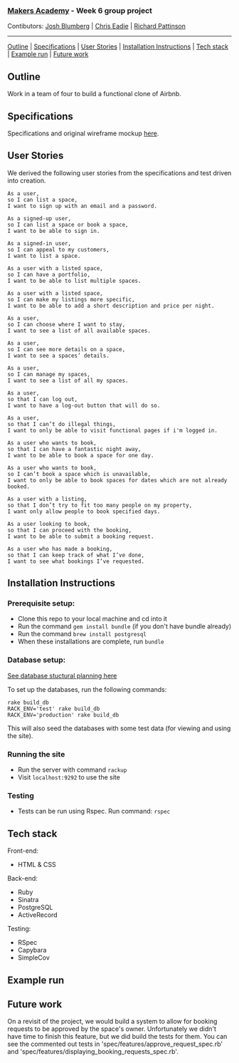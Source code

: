 ### [Makers Academy](http://www.makersacademy.com) - Week 6 group project

Contibutors: [Josh Blumberg](https://github.com/jlblumberg) | [Chris Eadie](https://github.com/saidbyced) | [Richard Pattinson](https://github.com/richardpattinson)
__________________________________________________________________________________________________________________

[Outline](#Outline) | [Specifications](#Specifications) | [User Stories](#User_Stories) | [Installation Instructions](#Installation_Instructions) | [Tech stack](#Tech_stack) | [Example run](#Example_run) | [Future work](#Future_work)

## <a name="Outline">Outline</a>

Work in a team of four to build a functional clone of Airbnb.

## Specifications

Specifications and original wireframe mockup [here](https://github.com/makersacademy/course/blob/master/makersbnb/specification_and_mockups.md "Makersbnb specifications").

## User Stories

We derived the following user stories from the specifications and test driven into creation. 

```
As a user,
so I can list a space,
I want to sign up with an email and a password.

As a signed-up user, 
so I can list a space or book a space,
I want to be able to sign in.

As a signed-in user,
so I can appeal to my customers,
I want to list a space.

As a user with a listed space,
so I can have a portfolio,
I want to be able to list multiple spaces.

As a user with a listed space,
so I can make my listings more specific,
I want to be able to add a short description and price per night.

As a user, 
so I can choose where I want to stay,
I want to see a list of all available spaces.

As a user,
so I can see more details on a space,
I want to see a spaces’ details.

As a user, 
so I can manage my spaces,
I want to see a list of all my spaces.

As a user, 
so that I can log out, 
I want to have a log-out button that will do so.

As a user, 
so that I can’t do illegal things, 
I want to only be able to visit functional pages if i'm logged in.

As a user who wants to book,
so that I can have a fantastic night away,
I want to be able to book a space for one day.

As a user who wants to book,
so I can’t book a space which is unavailable,
I want to only be able to book spaces for dates which are not already booked.

As a user with a listing,
so that I don’t try to fit too many people on my property,
I want only allow people to book specified days.

As a user looking to book, 
so that I can proceed with the booking, 
I want to be able to submit a booking request.

As a user who has made a booking, 
so that I can keep track of what I’ve done, 
I want to see what bookings I’ve requested. 

```

## <a name="Installation_Instructions">Installation Instructions</a>

### Prerequisite setup:
- Clone this repo to your local machine and cd into it
- Run the command `gem install bundle` (if you don't have bundle already)
- Run the command `brew install postgresql`
- When these installations are complete, run `bundle`

### Database setup:
[See database stuctural planning here](https://user-images.githubusercontent.com/41115973/75557670-5a6d4380-5a38-11ea-920f-5700b61a3624.jpg)

To set up the databases, run the following commands:

```
rake build_db
RACK_ENV='test' rake build_db
RACK_ENV='production' rake build_db
```
This will also seed the databases with some test data (for viewing and using the site).

### Running the site
- Run the server with command `rackup`
- Visit `localhost:9292` to use the site

### Testing
- Tests can be run using Rspec. Run command: `rspec`

## <a name="Tech_stack">Tech stack</a>

Front-end:
- HTML & CSS

Back-end:
- Ruby
- Sinatra
- PostgreSQL
- ActiveRecord

Testing:
- RSpec
- Capybara
- SimpleCov

## <a name="Example_run">Example run</a>

## <a name="Future_work">Future work</a>

On a revisit of the project, we would build a system to allow for booking requests to be approved by the space's owner. Unfortunately we didn't have time to finish this feature, but we did build the tests for them. You can see the commented out tests in 'spec/features/approve_request_spec.rb' and 'spec/features/displaying_booking_requests_spec.rb'.